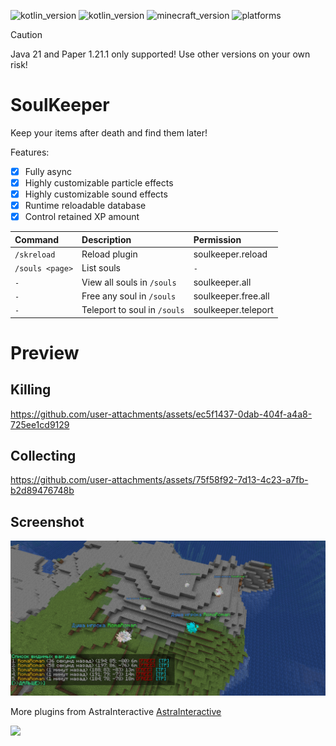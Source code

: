 ![kotlin_version](https://img.shields.io/badge/kotlin-2.0.0-blueviolet?style=flat-square)
![kotlin_version](https://img.shields.io/badge/java-21-blueviolet?style=flat-square)
![minecraft_version](https://img.shields.io/badge/minecraft-1.20.1-green?style=flat-square)
![platforms](https://img.shields.io/badge/platform-spigot-blue?style=flat-square)

> [!CAUTION]
> Java 21 and Paper 1.21.1 only supported! Use other versions on your own risk!

# SoulKeeper

Keep your items after death and find them later!

Features:

- [x] Fully async
- [x] Highly customizable particle effects
- [x] Highly customizable sound effects
- [x] Runtime reloadable database
- [x] Control retained XP amount

| Command          | Description                  | Permission          |
|:-----------------|:-----------------------------|:--------------------|
| ️`/skreload`     | Reload plugin                | soulkeeper.reload   |
| ️`/souls <page>` | List souls                   | `-`                 |
| ️`-`             | View all souls in `/souls`   | soulkeeper.all      |
| ️`-`             | Free any soul in `/souls`    | soulkeeper.free.all |
| ️`-`             | Teleport to soul in `/souls` | soulkeeper.teleport |

# Preview

## Killing
https://github.com/user-attachments/assets/ec5f1437-0dab-404f-a4a8-725ee1cd9129

## Collecting
https://github.com/user-attachments/assets/75f58f92-7d13-4c23-a7fb-b2d89476748b

## Screenshot
![souls.png](media%2Fsouls.png)


More plugins from AstraInteractive [AstraInteractive](https://github.com/Astra-Interactive)

<img src="https://bstats.org/signatures/bukkit/SoulKeeper.svg"/>

